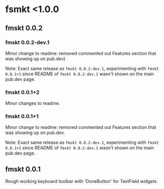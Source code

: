 # fsmkt <1.0.0

## fmskt 0.0.2

### fmskt 0.0.2-dev.1

Minor change to readme: removed commented out Features section that was showing up on pub.dev)

Note: Exact same release as `fmskt 0.0.2-dev.1`, experimenting with `fmskt 0.0.1+1` since README of `fmskt 0.0.2-dev.1` wasn't shown on the main pub.dev page.

### fmskt 0.0.1+2

Minor changes to readme.

### fmskt 0.0.1+1

Minor change to readme: removed commented out Features section that was showing up on pub.dev.

Note: Exact same release as `fmskt 0.0.2-dev.1`, experimenting with `fmskt 0.0.1+1` since README of `fmskt 0.0.2-dev.1` wasn't shown on the main pub.dev page.

## fmskt 0.0.1
Rough working keyboard toolbar with 'DoneButton' for TextField widgets.

